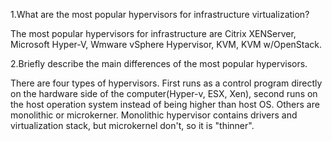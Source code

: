 1.What are the most popular hypervisors for infrastructure virtualization?

The most popular hypervisors for infrastructure are Citrix XENServer, Microsoft Hyper-V, Wmware vSphere Hypervisor, KVM, KVM w/OpenStack.

2.Briefly describe the main differences of the most popular hypervisors.

There are four types of hypervisors. First runs as a control program directly on the hardware side of the computer(Hyper-v, ESX, Xen), second runs on the host operation system instead of being higher than host OS.
Others are monolithic or microkerner. Monolithic hypervisor contains drivers and virtualization stack, but microkernel don't, so it is "thinner".
